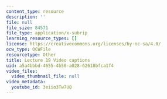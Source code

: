```yaml
---
content_type: resource
description: ''
file: null
file_size: 84571
file_type: application/x-subrip
learning_resource_types: []
license: https://creativecommons.org/licenses/by-nc-sa/4.0/
ocw_type: OCWFile
resourcetype: Other
title: Lecture 19 Video captions
uid: a5a4bbbd-4655-4b50-a028-62618bfca1f4
video_files:
  video_thumbnail_file: null
video_metadata:
  youtube_id: 3eiio3Tw7UQ
---
```

